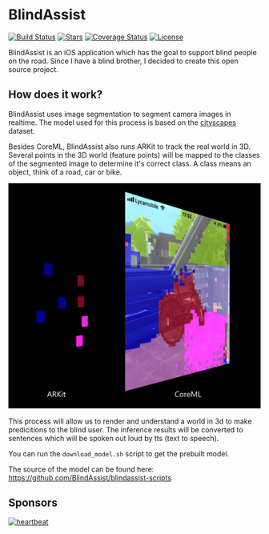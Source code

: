 # BlindAssist
[![Build Status](https://app.bitrise.io/app/8cef371afcc71242/status.svg?token=shtpwFUA6aLw-ky-oBJP2g&branch=develop)](https://app.bitrise.io/app/8cef371afcc71242)
[![Stars](http://starveller.sigsev.io/api/repos/BlindAssist/blindassist-ios/badge)](http://starveller.sigsev.io/BlindAssist/blindassist-ios)
[![Coverage Status](https://coveralls.io/repos/github/BlindAssist/blindassist-ios/badge.svg?branch=develop)](https://coveralls.io/github/BlindAssist/blindassist-ios?branch=develop)
[![License](https://img.shields.io/badge/License-GPL%20v3-blue.svg)](LICENSE)

BlindAssist is an iOS application which has the goal to support blind people
on the road. Since I have a blind brother, I decided to create this open source
project.

## How does it work?
BlindAssist uses image segmentation to segment camera images in realtime. The
model used for this process is based on the
[cityscapes](https://www.cityscapes-dataset.com) dataset.

Besides CoreML, BlindAssist also runs ARKit to track the real world in 3D.
Several points in the 3D world (feature points) will be mapped to the
classes of the segmented image to determine it's correct class. A class
means an object, think of a road, car or bike.

![Process visualization](images/visualization.png?raw=true)

This process will allow us to render and understand a world in 3d to make 
predicitions to the blind user. The inference results will be converted to 
sentences which will be spoken out loud by tts (text to speech).

You can run the `download_model.sh` script to get the prebuilt model.

The source of the model can be found here:
https://github.com/BlindAssist/blindassist-scripts

## Sponsors
<a href="https://heartbeat.fritz.ai"><img src="https://fritz.ai/images/heartbeat_logo.png" alt="heartbeat" width="256"/></a>
